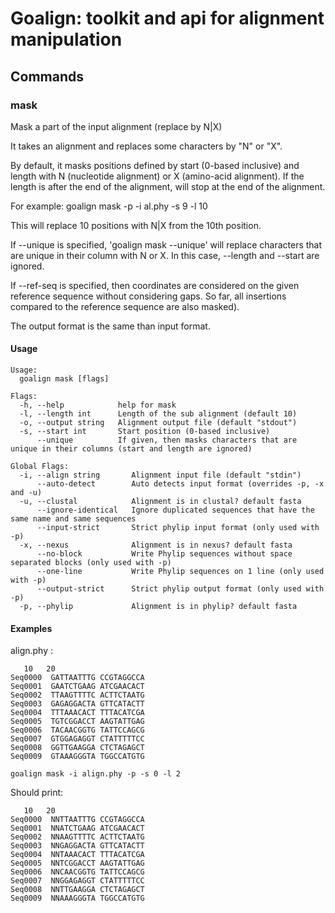 # Goalign: toolkit and api for alignment manipulation

## Commands

### mask
Mask a part of the input alignment (replace by N|X)


It takes an alignment and replaces some characters by "N" or "X".

By default, it masks positions defined by start (0-based inclusive)
and length with N (nucleotide alignment) or X (amino-acid alignment).
If the length is after the end of the alignment, will stop at the 
end of the alignment.

For example:
goalign mask -p -i al.phy -s 9 -l 10

This will replace 10 positions with N|X from the 10th position.

If --unique is specified, 'goalign mask --unique' will replace characters that
are unique in their column with N or X. In this case, --length and --start are ignored.

If --ref-seq is specified, then coordinates are considered on the given reference sequence
without considering gaps. So far, all insertions compared to the reference sequence are also masked).

The output format is the same than input format.

#### Usage
```
Usage:
  goalign mask [flags]

Flags:
  -h, --help            help for mask
  -l, --length int      Length of the sub alignment (default 10)
  -o, --output string   Alignment output file (default "stdout")
  -s, --start int       Start position (0-based inclusive)
      --unique          If given, then masks characters that are unique in their columns (start and length are ignored)

Global Flags:
  -i, --align string       Alignment input file (default "stdin")
      --auto-detect        Auto detects input format (overrides -p, -x and -u)
  -u, --clustal            Alignment is in clustal? default fasta
      --ignore-identical   Ignore duplicated sequences that have the same name and same sequences
      --input-strict       Strict phylip input format (only used with -p)
  -x, --nexus              Alignment is in nexus? default fasta
      --no-block           Write Phylip sequences without space separated blocks (only used with -p)
      --one-line           Write Phylip sequences on 1 line (only used with -p)
      --output-strict      Strict phylip output format (only used with -p)
  -p, --phylip             Alignment is in phylip? default fasta
```

#### Examples

align.phy :
```
   10   20
Seq0000  GATTAATTTG CCGTAGGCCA
Seq0001  GAATCTGAAG ATCGAACACT
Seq0002  TTAAGTTTTC ACTTCTAATG
Seq0003  GAGAGGACTA GTTCATACTT
Seq0004  TTTAAACACT TTTACATCGA
Seq0005  TGTCGGACCT AAGTATTGAG
Seq0006  TACAACGGTG TATTCCAGCG
Seq0007  GTGGAGAGGT CTATTTTTCC
Seq0008  GGTTGAAGGA CTCTAGAGCT
Seq0009  GTAAAGGGTA TGGCCATGTG
```

```
goalign mask -i align.phy -p -s 0 -l 2
```

Should print:
```
   10   20
Seq0000  NNTTAATTTG CCGTAGGCCA
Seq0001  NNATCTGAAG ATCGAACACT
Seq0002  NNAAGTTTTC ACTTCTAATG
Seq0003  NNGAGGACTA GTTCATACTT
Seq0004  NNTAAACACT TTTACATCGA
Seq0005  NNTCGGACCT AAGTATTGAG
Seq0006  NNCAACGGTG TATTCCAGCG
Seq0007  NNGGAGAGGT CTATTTTTCC
Seq0008  NNTTGAAGGA CTCTAGAGCT
Seq0009  NNAAAGGGTA TGGCCATGTG
```
